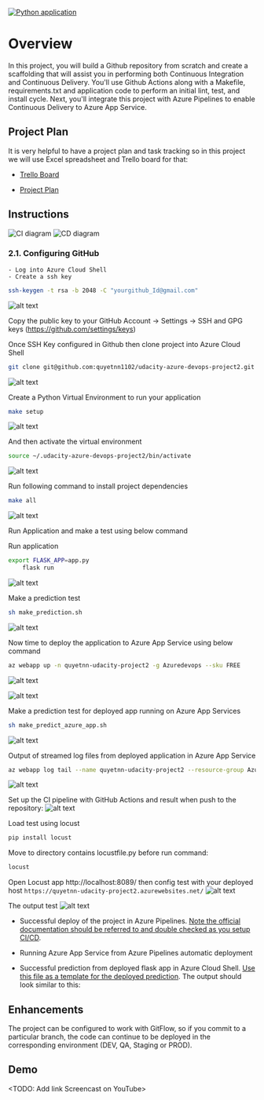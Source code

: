 [![Python application](https://github.com/quyetnn1102/udacity-azure-devops-project2/actions/workflows/python-app.yml/badge.svg)](https://github.com/quyetnn1102/udacity-azure-devops-project2/actions/workflows/python-app.yml)
# Overview

In this project, you will build a Github repository from scratch and create a scaffolding that will assist you in performing both Continuous Integration and Continuous Delivery. You'll use Github Actions along with a Makefile, requirements.txt and application code to perform an initial lint, test, and install cycle. Next, you'll integrate this project with Azure Pipelines to enable Continuous Delivery to Azure App Service.

## Project Plan
It is very helpful to have a project plan and task tracking so in this project we will use Excel spreadsheet and Trello board for that:

* [Trello Board](https://trello.com/b/iZRpZVWd/udacity-azure-devops-building-ci-cd-pipeline)
    
* [Project Plan](https://github.com/quyetnn1102/udacity-azure-devops-project2/blob/00fbe25748ecfdd474f84583fada82a37c0d1958/Azure-Devops-CICD-project-plan.xlsx)

## Instructions

![CI diagram](./screenshots/ci-diagrams.png)
![CD diagram](./screenshots/cd-diagrams.png)

### 2.1.	Configuring GitHub
    - Log into Azure Cloud Shell
    - Create a ssh key

```bash
ssh-keygen -t rsa -b 2048 -C "yourgithub_Id@gmail.com"
```
![alt text](./screenshots/id_rsa_pub.png)

Copy the public key to your GitHub Account -> Settings -> SSH and GPG keys (https://github.com/settings/keys)


Once SSH Key configured in Github then clone project into Azure Cloud Shell 
```bash
git clone git@github.com:quyetnn1102/udacity-azure-devops-project2.git
```
![alt text](./screenshots/clone_project.png)

Create a Python Virtual Environment to run your application

```bash
make setup
```
![alt text](./screenshots/make_setup.png)


And then activate the virtual environment
```bash
source ~/.udacity-azure-devops-project2/bin/activate
```
![alt text](./screenshots/active_virtualenv.png)

Run following command to install project dependencies
```bash
make all
```

![alt text](./screenshots/make_all.png)

Run Application and make a test using below command

Run application
```bash
export FLASK_APP=app.py
	flask run
```
![alt text](./screenshots/flask_run_local.png)

Make a prediction test
```bash
sh make_prediction.sh
```
![alt text](./screenshots/make_test_local.png)

Now time to deploy the application to Azure App Service using below command
```bash
az webapp up -n quyetnn-udacity-project2 -g Azuredevops --sku FREE
```

![alt text](./screenshots/deploy_code_to_azappservice.png)


![alt text](./screenshots/azure_app_home.png)


Make a prediction test for deployed app running on Azure App Services
```bash
sh make_predict_azure_app.sh
```

![alt text](./screenshots/make_test_azure.png)

Output of streamed log files from deployed application in Azure App Service 
```bash
az webapp log tail --name quyetnn-udacity-project2 --resource-group Azuredevops
```

![alt text](./screenshots/appservice_tail_log.png)


Set up the CI pipeline with GitHub Actions and result when push to the repository:
![alt text](./screenshots/github_action_output.png)


Load test using locust
```bash
pip install locust
```

Move to directory contains locustfile.py before run command:
```bash
locust
```
Open Locust app http://localhost:8089/ then config test with your deployed host `https://quyetnn-udacity-project2.azurewebsites.net/`
![alt text](./screenshots/locust_config_test.png)

The output test
![alt text](./screenshots/locust_load_test.png)

* Successful deploy of the project in Azure Pipelines.  [Note the official documentation should be referred to and double checked as you setup CI/CD](https://docs.microsoft.com/en-us/azure/devops/pipelines/ecosystems/python-webapp?view=azure-devops).

* Running Azure App Service from Azure Pipelines automatic deployment

* Successful prediction from deployed flask app in Azure Cloud Shell.  [Use this file as a template for the deployed prediction](https://github.com/udacity/nd082-Azure-Cloud-DevOps-Starter-Code/blob/master/C2-AgileDevelopmentwithAzure/project/starter_files/flask-sklearn/make_predict_azure_app.sh).
The output should look similar to this:







## Enhancements

The project can be configured to work with GitFlow, so if you commit to a particular branch, the code can continue to be deployed in the corresponding environment (DEV, QA, Staging or PROD).

## Demo 

<TODO: Add link Screencast on YouTube>


